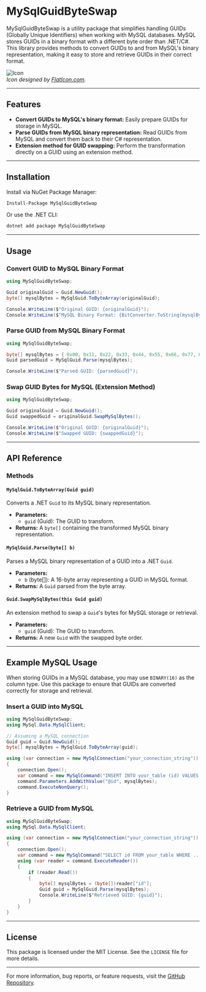 # MySqlGuidByteSwap

MySqlGuidByteSwap is a utility package that simplifies handling GUIDs (Globally Unique Identifiers) when working with MySQL databases. MySQL stores GUIDs in a binary format with a different byte order than .NET/C#. This library provides methods to convert GUIDs to and from MySQL's binary representation, making it easy to store and retrieve GUIDs in their correct format.

![Icon](https://github.com/jghek/MySqlGuidByteSwap/assets/icon.png)  
*Icon designed by [FlatIcon.com](https://www.flaticon.com).*

---

## Features

- **Convert GUIDs to MySQL's binary format:** Easily prepare GUIDs for storage in MySQL.
- **Parse GUIDs from MySQL binary representation:** Read GUIDs from MySQL and convert them back to their C# representation.
- **Extension method for GUID swapping:** Perform the transformation directly on a GUID using an extension method.

---

## Installation

Install via NuGet Package Manager:

```bash
Install-Package MySqlGuidByteSwap
```

Or use the .NET CLI:

```bash
dotnet add package MySqlGuidByteSwap
```

---

## Usage

### Convert GUID to MySQL Binary Format

```csharp
using MySqlGuidByteSwap;

Guid originalGuid = Guid.NewGuid();
byte[] mysqlBytes = MySqlGuid.ToByteArray(originalGuid);

Console.WriteLine($"Original GUID: {originalGuid}");
Console.WriteLine($"MySQL Binary Format: {BitConverter.ToString(mysqlBytes)}");
```

### Parse GUID from MySQL Binary Format

```csharp
using MySqlGuidByteSwap;

byte[] mysqlBytes = { 0x00, 0x11, 0x22, 0x33, 0x44, 0x55, 0x66, 0x77, 0x88, 0x99, 0xAA, 0xBB, 0xCC, 0xDD, 0xEE, 0xFF };
Guid parsedGuid = MySqlGuid.Parse(mysqlBytes);

Console.WriteLine($"Parsed GUID: {parsedGuid}");
```

### Swap GUID Bytes for MySQL (Extension Method)

```csharp
using MySqlGuidByteSwap;

Guid originalGuid = Guid.NewGuid();
Guid swappedGuid = originalGuid.SwapMySqlBytes();

Console.WriteLine($"Original GUID: {originalGuid}");
Console.WriteLine($"Swapped GUID: {swappedGuid}");
```

---

## API Reference

### Methods

#### `MySqlGuid.ToByteArray(Guid guid)`
Converts a .NET `Guid` to its MySQL binary representation.

- **Parameters:** 
  - `guid` (Guid): The GUID to transform.
- **Returns:** A `byte[]` containing the transformed MySQL binary representation.

#### `MySqlGuid.Parse(byte[] b)`
Parses a MySQL binary representation of a GUID into a .NET `Guid`.

- **Parameters:** 
  - `b` (byte[]): A 16-byte array representing a GUID in MySQL format.
- **Returns:** A `Guid` parsed from the byte array.

#### `Guid.SwapMySqlBytes(this Guid guid)`
An extension method to swap a `Guid`'s bytes for MySQL storage or retrieval.

- **Parameters:** 
  - `guid` (Guid): The GUID to transform.
- **Returns:** A new `Guid` with the swapped byte order.

---

## Example MySQL Usage

When storing GUIDs in a MySQL database, you may use `BINARY(16)` as the column type. Use this package to ensure that GUIDs are converted correctly for storage and retrieval.

### Insert a GUID into MySQL

```csharp
using MySqlGuidByteSwap;
using MySql.Data.MySqlClient;

// Assuming a MySQL connection
Guid guid = Guid.NewGuid();
byte[] mysqlBytes = MySqlGuid.ToByteArray(guid);

using (var connection = new MySqlConnection("your_connection_string"))
{
    connection.Open();
    var command = new MySqlCommand("INSERT INTO your_table (id) VALUES (@id)", connection);
    command.Parameters.AddWithValue("@id", mysqlBytes);
    command.ExecuteNonQuery();
}
```

### Retrieve a GUID from MySQL

```csharp
using MySqlGuidByteSwap;
using MySql.Data.MySqlClient;

using (var connection = new MySqlConnection("your_connection_string"))
{
    connection.Open();
    var command = new MySqlCommand("SELECT id FROM your_table WHERE ...", connection);
    using (var reader = command.ExecuteReader())
    {
        if (reader.Read())
        {
            byte[] mysqlBytes = (byte[])reader["id"];
            Guid guid = MySqlGuid.Parse(mysqlBytes);
            Console.WriteLine($"Retrieved GUID: {guid}");
        }
    }
}
```

---

## License

This package is licensed under the MIT License. See the `LICENSE` file for more details.

--- 

For more information, bug reports, or feature requests, visit the [GitHub Repository](https://github.com/your-repo/mysql-guid-byteswap).